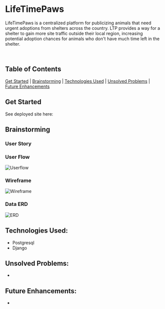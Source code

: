 # LifeTimePaws

LifeTimePaws is a centralized platform for publicizing animals that need urgent adoptions from shelters across the country. LTP provides a way for a shelter to gain more site traffic outside their local region, increasing potential adoption chances for animals who don't have much time left in the shelter.  

<br/>

## Table of Contents
[Get Started]() 
|
[Brainstorming]() 
|
[Technologies Used]()
|
[Unsolved Problems]()
|
[Future Enhancements]()



## Get Started
See deployed site here: 

## Brainstorming

### User Story


### User Flow
![Userflow]()

### Wireframe
![Wireframe]()

### Data ERD 
![ERD]()

## Technologies Used:
- Postgresql 
- Django

## Unsolved Problems:
- 

## Future Enhancements:
- 
